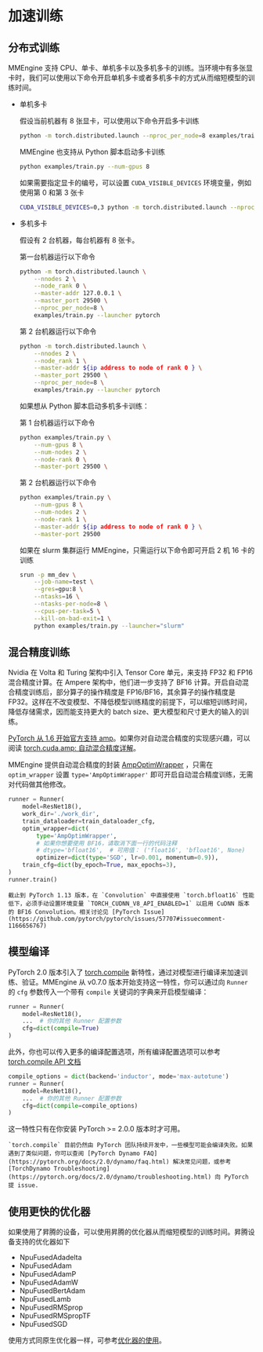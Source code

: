 # 加速训练

## 分布式训练

MMEngine 支持 CPU、单卡、单机多卡以及多机多卡的训练。当环境中有多张显卡时，我们可以使用以下命令开启单机多卡或者多机多卡的方式从而缩短模型的训练时间。

- 单机多卡

  假设当前机器有 8 张显卡，可以使用以下命令开启多卡训练

  ```bash
  python -m torch.distributed.launch --nproc_per_node=8 examples/train.py --launcher pytorch
  ```

  MMEngine 也支持从 Python 脚本启动多卡训练

  ```bash
  python examples/train.py --num-gpus 8
  ```

  如果需要指定显卡的编号，可以设置 `CUDA_VISIBLE_DEVICES` 环境变量，例如使用第 0 和第 3 张卡

  ```bash
  CUDA_VISIBLE_DEVICES=0,3 python -m torch.distributed.launch --nproc_per_node=2 examples/train.py --launcher pytorch
  ```

- 多机多卡

  假设有 2 台机器，每台机器有 8 张卡。

  第一台机器运行以下命令

  ```bash
  python -m torch.distributed.launch \
      --nnodes 2 \
      --node_rank 0 \
      --master-addr 127.0.0.1 \
      --master_port 29500 \
      --nproc_per_node=8 \
      examples/train.py --launcher pytorch
  ```

  第 2 台机器运行以下命令

  ```bash
  python -m torch.distributed.launch \
      --nnodes 2 \
      --node_rank 1 \
      --master-addr ${ip address to node of rank 0 } \
      --master_port 29500 \
      --nproc_per_node=8 \
      examples/train.py --launcher pytorch
  ```

  如果想从 Python 脚本启动多机多卡训练：

  第 1 台机器运行以下命令

  ```bash
  python examples/train.py \
      --num-gpus 8 \
      --num-nodes 2 \
      --node-rank 0 \
      --master-port 29500 \
  ```

  第 2 台机器运行以下命令

  ```bash
  python examples/train.py \
      --num-gpus 8 \
      --num-nodes 2 \
      --node-rank 1 \
      --master-addr ${ip address to node of rank 0 } \
      --master-port 29500
  ```

  如果在 slurm 集群运行 MMEngine，只需运行以下命令即可开启 2 机 16 卡的训练

  ```bash
  srun -p mm_dev \
      --job-name=test \
      --gres=gpu:8 \
      --ntasks=16 \
      --ntasks-per-node=8 \
      --cpus-per-task=5 \
      --kill-on-bad-exit=1 \
      python examples/train.py --launcher="slurm"
  ```

## 混合精度训练

Nvidia 在 Volta 和 Turing 架构中引入 Tensor Core 单元，来支持 FP32 和 FP16 混合精度计算。在 Ampere 架构中，他们进一步支持了 BF16 计算。开启自动混合精度训练后，部分算子的操作精度是 FP16/BF16，其余算子的操作精度是 FP32。这样在不改变模型、不降低模型训练精度的前提下，可以缩短训练时间，降低存储需求，因而能支持更大的 batch size、更大模型和尺寸更大的输入的训练。

[PyTorch 从 1.6 开始官方支持 amp](https://pytorch.org/blog/accelerating-training-on-nvidia-gpus-with-pytorch-automatic-mixed-precision/)。如果你对自动混合精度的实现感兴趣，可以阅读 [torch.cuda.amp: 自动混合精度详解](https://zhuanlan.zhihu.com/p/348554267)。

MMEngine 提供自动混合精度的封装 [AmpOptimWrapper](mmengine.optim.AmpOptimWrapper) ，只需在 `optim_wrapper` 设置 `type='AmpOptimWrapper'` 即可开启自动混合精度训练，无需对代码做其他修改。

```python
runner = Runner(
    model=ResNet18(),
    work_dir='./work_dir',
    train_dataloader=train_dataloader_cfg,
    optim_wrapper=dict(
        type='AmpOptimWrapper',
        # 如果你想要使用 BF16，请取消下面一行的代码注释
        # dtype='bfloat16',  # 可用值： ('float16', 'bfloat16', None)
        optimizer=dict(type='SGD', lr=0.001, momentum=0.9)),
    train_cfg=dict(by_epoch=True, max_epochs=3),
)
runner.train()
```

```{warning}
截止到 PyTorch 1.13 版本，在 `Convolution` 中直接使用 `torch.bfloat16` 性能低下，必须手动设置环境变量 `TORCH_CUDNN_V8_API_ENABLED=1` 以启用 CuDNN 版本的 BF16 Convolution。相关讨论见 [PyTorch Issue](https://github.com/pytorch/pytorch/issues/57707#issuecomment-1166656767)
```

## 模型编译

PyTorch 2.0 版本引入了 [torch.compile](https://pytorch.org/docs/2.0/dynamo/get-started.html) 新特性，通过对模型进行编译来加速训练、验证。MMEngine 从 v0.7.0 版本开始支持这一特性，你可以通过向 `Runner` 的 `cfg` 参数传入一个带有 `compile` 关键词的字典来开启模型编译：

```python
runner = Runner(
    model=ResNet18(),
    ...  # 你的其他 Runner 配置参数
    cfg=dict(compile=True)
)
```

此外，你也可以传入更多的编译配置选项，所有编译配置选项可以参考 [torch.compile API 文档](https://pytorch.org/docs/2.0/generated/torch.compile.html#torch-compile)

```python
compile_options = dict(backend='inductor', mode='max-autotune')
runner = Runner(
    model=ResNet18(),
    ...  # 你的其他 Runner 配置参数
    cfg=dict(compile=compile_options)
)
```

这一特性只有在你安装 PyTorch >= 2.0.0 版本时才可用。

```{warning}
`torch.compile` 目前仍然由 PyTorch 团队持续开发中，一些模型可能会编译失败。如果遇到了类似问题，你可以查阅 [PyTorch Dynamo FAQ](https://pytorch.org/docs/2.0/dynamo/faq.html) 解决常见问题，或参考 [TorchDynamo Troubleshooting](https://pytorch.org/docs/2.0/dynamo/troubleshooting.html) 向 PyTorch 提 issue.
```

## 使用更快的优化器

如果使用了昇腾的设备，可以使用昇腾的优化器从而缩短模型的训练时间。昇腾设备支持的优化器如下

- NpuFusedAdadelta
- NpuFusedAdam
- NpuFusedAdamP
- NpuFusedAdamW
- NpuFusedBertAdam
- NpuFusedLamb
- NpuFusedRMSprop
- NpuFusedRMSpropTF
- NpuFusedSGD

使用方式同原生优化器一样，可参考[优化器的使用](../tutorials/optim_wrapper.md#在执行器中配置优化器封装)。
